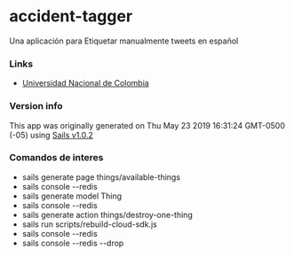 # accident-tagger

Una aplicación para Etiquetar manualmente tweets en español


### Links

+ [Universidad Nacional de Colombia](https://unal.edu.co) 



### Version info

This app was originally generated on Thu May 23 2019 16:31:24 GMT-0500 (-05) using [Sails v1.0.2](https://sailsjs.com)

<!-- Internally, Sails used [`sails-generate@1.15.28`](https://github.com/balderdashy/sails-generate/tree/v1.15.28/lib/core-generators/new). -->



<!--
Note:  Generators are usually run using the globally-installed `sails` CLI (command-line interface).  This CLI version is _environment-specific_ rather than app-specific, thus over time, as a project's dependencies are upgraded or the project is worked on by different developers on different computers using different versions of Node.js, the Sails dependency in its package.json file may differ from the globally-installed Sails CLI release it was originally generated with.  (Be sure to always check out the relevant [upgrading guides](https://sailsjs.com/upgrading) before upgrading the version of Sails used by your app.  If you're stuck, [get help here](https://sailsjs.com/support).)
-->

 
### Comandos de interes
* sails generate page things/available-things
* sails console --redis
* sails generate model Thing
* sails console --redis
* sails generate action things/destroy-one-thing
* sails run scripts/rebuild-cloud-sdk.js 
* sails console --redis
* sails console --redis --drop
